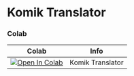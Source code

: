 # Komik Translator

### Colab

| Colab | Info
| --- | --- |
[![Open In Colab](https://colab.research.google.com/assets/colab-badge.svg)](https://colab.research.google.com/github/xshini01/comic_translator/blob/main/run_as_colab.ipynb) | Komik Translator